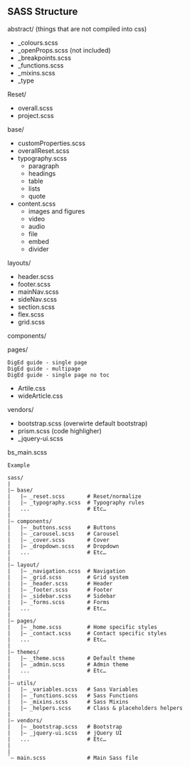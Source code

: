 ## SASS Structure


abstract/ (things that are not compiled into css)
- _colours.scss
- _openProps.scss (not included)
- _breakpoints.scss
- _functions.scss
- _mixins.scss
- _type


Reset/
- overall.scss
- project.scss

base/
- customProperties.scss
- overallReset.scss
- typography.scss
    - paragraph
    - headings
    - table
    - lists
    - quote
- content.scss
    - images and figures
    - video
    - audio
    - file
    - embed
    - divider

layouts/
- header.scss
- footer.scss
- mainNav.scss
- sideNav.scss
- section.scss
- flex.scss
- grid.scss

components/


pages/
```
DigEd guide - single page
DigEd guide - multipage
DigEd guide - single page no toc
```

- Artile.css
- wideArticle.css


vendors/
- bootstrap.scss (overwirte default bootstrap)
- prism.scss (code highligher)
- _jquery-ui.scss


bs_main.scss



```
Example

sass/
|
|– base/
|   |– _reset.scss       # Reset/normalize
|   |– _typography.scss  # Typography rules
|   ...                  # Etc…
|
|– components/
|   |– _buttons.scss     # Buttons
|   |– _carousel.scss    # Carousel
|   |– _cover.scss       # Cover
|   |– _dropdown.scss    # Dropdown
|   ...                  # Etc…
|
|– layout/
|   |– _navigation.scss  # Navigation
|   |– _grid.scss        # Grid system
|   |– _header.scss      # Header
|   |– _footer.scss      # Footer
|   |– _sidebar.scss     # Sidebar
|   |– _forms.scss       # Forms
|   ...                  # Etc…
|
|– pages/
|   |– _home.scss        # Home specific styles
|   |– _contact.scss     # Contact specific styles
|   ...                  # Etc…
|
|– themes/
|   |– _theme.scss       # Default theme
|   |– _admin.scss       # Admin theme
|   ...                  # Etc…
|
|– utils/
|   |– _variables.scss   # Sass Variables
|   |– _functions.scss   # Sass Functions
|   |– _mixins.scss      # Sass Mixins
|   |– _helpers.scss     # Class & placeholders helpers
|
|– vendors/
|   |– _bootstrap.scss   # Bootstrap
|   |– _jquery-ui.scss   # jQuery UI
|   ...                  # Etc…
|
|
`– main.scss             # Main Sass file
```
